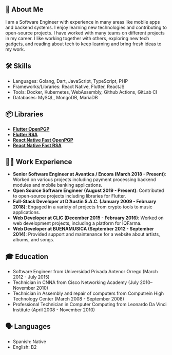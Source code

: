 ## 🚀 About Me

I am a Software Engineer with experience in many areas like mobile apps and backend systems. I enjoy learning new technologies and contributing to open-source projects. I have worked with many teams on different projects in my career. I like working together with others, exploring new tech gadgets, and reading about tech to keep learning and bring fresh ideas to my work.

## 🛠 Skills
- Languages: Golang, Dart, JavaScript, TypeScript, PHP
- Frameworks/Libraries: React Native, Flutter, ReactJS
- Tools: Docker, Kubernetes, WebAssembly, Github Actions, GitLab CI
- Databases: MySQL, MongoDB, MariaDB

## 📦 Libraries
- [**Flutter OpenPGP**](https://pub.dev/packages/openpgp)
- [**Flutter RSA**](https://pub.dev/packages/fast_rsa)
- [**React Native Fast OpenPGP**](https://www.npmjs.com/package/react-native-fast-openpgp)
- [**React Native Fast RSA**](https://www.npmjs.com/package/react-native-fast-rsa)


## 👨‍💻 Work Experience
- **Senior Software Engineer at Avantica / Encora (March 2018 - Present)**: Worked on various projects including payment processing backend modules and mobile banking applications.
- **Open Source Software Engineer (August 2019 - Present)**: Contributed to open-source projects including libraries for Flutter.
- **Full-Stack Developer at D’Austin S.A.C. (January 2009 - February 2018)**: Engaged in a variety of projects from crypto tools to music applications.
- **Web Developer at CLIC (December 2015 - February 2016)**: Worked on web development projects, including a platform for IQFarma.
- **Web Developer at BUENAMUSICA (September 2012 - September 2014)**: Provided support and maintenance for a website about artists, albums, and songs.

## 🎓 Education
- Software Engineer from Universidad Privada Antenor Orrego (March 2012 - July 2015)
- Technician in CNNA from Cisco Networking Academy (July 2010– November 2010)
- Technician in Assembly and repair of computers from Computrein High Technology Center (March 2008 - September 2008)
- Professional Technician in Computer Computing from Leonardo Da Vinci Institute (April 2008 - November 2010)

## 🗣 Languages
- Spanish: Native
- English: B2
